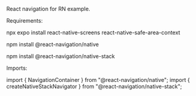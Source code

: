 React navigation for RN  example. 

Requirements:

npx expo install react-native-screens react-native-safe-area-context

npm install @react-navigation/native

npm install @react-navigation/native-stack

Imports:

import { NavigationContainer } from "@react-navigation/native";
import { createNativeStackNavigator } from "@react-navigation/native-stack";
